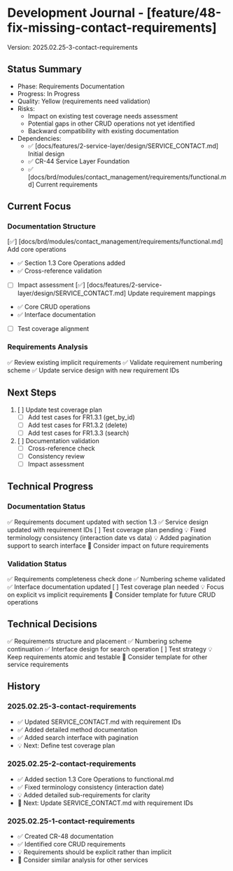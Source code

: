 # Development Journal - [feature/48-fix-missing-contact-requirements]
Version: 2025.02.25-3-contact-requirements

## Status Summary
- Phase: Requirements Documentation
- Progress: In Progress
- Quality: Yellow (requirements need validation)
- Risks:
  - Impact on existing test coverage needs assessment
  - Potential gaps in other CRUD operations not yet identified
  - Backward compatibility with existing documentation
- Dependencies:
  - ✅ [docs/features/2-service-layer/design/SERVICE_CONTACT.md] Initial design
  - ✅ CR-44 Service Layer Foundation
  - ✅ [docs/brd/modules/contact_management/requirements/functional.md] Current requirements

## Current Focus
### Documentation Structure
[✅] [docs/brd/modules/contact_management/requirements/functional.md] Add core operations
  - ✅ Section 1.3 Core Operations added
  - ✅ Cross-reference validation
  - [ ] Impact assessment
[✅] [docs/features/2-service-layer/design/SERVICE_CONTACT.md] Update requirement mappings
  - ✅ Core CRUD operations
  - ✅ Interface documentation
  - [ ] Test coverage alignment

### Requirements Analysis
✅ Review existing implicit requirements
✅ Validate requirement numbering scheme
✅ Update service design with new requirement IDs

## Next Steps
1. [ ] Update test coverage plan
   - [ ] Add test cases for FR1.3.1 (get_by_id)
   - [ ] Add test cases for FR1.3.2 (delete)
   - [ ] Add test cases for FR1.3.3 (search)

2. [ ] Documentation validation
   - [ ] Cross-reference check
   - [ ] Consistency review
   - [ ] Impact assessment

## Technical Progress
### Documentation Status
✅ Requirements document updated with section 1.3
✅ Service design updated with requirement IDs
[ ] Test coverage plan pending
💡 Fixed terminology consistency (interaction date vs data)
💡 Added pagination support to search interface
🔄 Consider impact on future requirements

### Validation Status
✅ Requirements completeness check done
✅ Numbering scheme validated
✅ Interface documentation updated
[ ] Test coverage plan needed
💡 Focus on explicit vs implicit requirements
🔄 Consider template for future CRUD operations

## Technical Decisions
✅ Requirements structure and placement
✅ Numbering scheme continuation
✅ Interface design for search operation
[ ] Test strategy
💡 Keep requirements atomic and testable
🔄 Consider template for other service requirements

## History
### 2025.02.25-3-contact-requirements
- ✅ Updated SERVICE_CONTACT.md with requirement IDs
- ✅ Added detailed method documentation
- ✅ Added search interface with pagination
- 💡 Next: Define test coverage plan

### 2025.02.25-2-contact-requirements
- ✅ Added section 1.3 Core Operations to functional.md
- ✅ Fixed terminology consistency (interaction date)
- 💡 Added detailed sub-requirements for clarity
- 🔄 Next: Update SERVICE_CONTACT.md with requirement IDs

### 2025.02.25-1-contact-requirements
- ✅ Created CR-48 documentation
- ✅ Identified core CRUD requirements
- 💡 Requirements should be explicit rather than implicit
- 🔄 Consider similar analysis for other services
